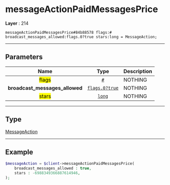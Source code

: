 # messageActionPaidMessagesPrice

**Layer** : 214

```tl
messageActionPaidMessagesPrice#84b88578 flags:# broadcast_messages_allowed:flags.0?true stars:long = MessageAction;
```

---

## Parameters

| Name | Type | Description |
| :---: | :---: | :--- |
| <mark>flags</mark> | [`#`](type/#) | NOTHING |
| **broadcast_messages_allowed** | [`flags.0?true`](type/true) | NOTHING |
| <mark>stars</mark> | [`long`](type/long) | NOTHING |

---

## Type

[MessageAction](type/MessageAction)

---

## Example

```php
$messageAction = $client->messageActionPaidMessagesPrice(
	broadcast_messages_allowed : true,
	stars : -6988349366887614946,
);
```